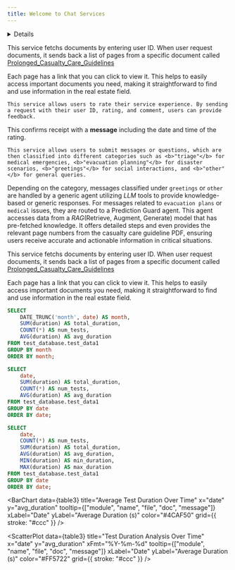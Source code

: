 ```yaml
---
title: Welcome to Chat Services
---
```


<Details title='Intro '>
  A service that facilitates uniform interaction for users with agents and LLMS across the real estate sector.

</Details>

<Accordion>
  <AccordionItem title="Content Service">

This service fetchs documents by entering user ID. When user request documents, it sends back a list of pages from a specific document called [Prolonged_Casualty_Care_Guidelines](/static/21-12_JTS_Prolonged_Casualty_Care_Guidelines.pdf)

Each page has a link that you can click to view it. This helps to easily access important documents you need, making it straightforward to find and use information in the real estate field.

  </AccordionItem>
  <AccordionItem title="Rating Service">

    This service allows users to rate their service experience. By sending a request with their user ID, rating, and comment, users can provide feedback.

This confirms receipt with a <b>message</b> including the date and time of the rating. 

  </AccordionItem>
  <AccordionItem title="Agent Interaction">

    This service allows users to submit messages or questions, which are then classified into different categories such as <b>"triage"</b> for medical emergencies, <b>"evacuation planning"</b> for disaster scenarios, <b>"greetings"</b> for social interactions, and <b>"other"</b> for general queries.

Depending on the category, messages classified under `greetings` or `other` are handled by a generic agent utilizing _LLM_ tools to provide knowledge-based or generic responses. For messages related to `evacuation plans` or `medical` issues, they are routed to a Prediction Guard agent. This agent accesses data from a _RAG_(Retrieve, Augment, Generate) model that has pre-fetched knowledge. It offers detailed steps and even provides the relevant page numbers from the casualty care guideline PDF, ensuring users receive accurate and actionable information in critical situations.

  </AccordionItem>

  <AccordionItem title="Holiday Booking Service">

This service fetchs documents by entering user ID. When user request documents, it sends back a list of pages from a specific document called [Prolonged_Casualty_Care_Guidelines](/static/21-12_JTS_Prolonged_Casualty_Care_Guidelines.pdf)

Each page has a link that you can click to view it. This helps to easily access important documents you need, making it straightforward to find and use information in the real estate field.

  </AccordionItem>
</Accordion>


<!-- Query to get total duration and number of tests per month -->
```sql table1
SELECT
    DATE_TRUNC('month', date) AS month,
    SUM(duration) AS total_duration,
    COUNT(*) AS num_tests,
    AVG(duration) AS avg_duration
FROM test_database.test_data1
GROUP BY month
ORDER BY month;
```

<!-- 
 Query to get total duration and number of tests per day -->
```sql table2
SELECT
    date,
    SUM(duration) AS total_duration,
    COUNT(*) AS num_tests,
    AVG(duration) AS avg_duration
FROM test_database.test_data1
GROUP BY date
ORDER BY date;
```

```sql table3
SELECT
    date,
    COUNT(*) AS num_tests,
    SUM(duration) AS total_duration,
    AVG(duration) AS avg_duration,
    MIN(duration) AS min_duration,
    MAX(duration) AS max_duration
FROM test_database.test_data1
GROUP BY date
ORDER BY date;
```

<DataTable 
data={table3}
/>

<BarChart
    data={table3}
    title="Average Test Duration Over Time"
    x="date"
    y="avg_duration"
    tooltip={["module", "name", "file", "doc", "message"]}
    xLabel="Date"
    yLabel="Average Duration (s)"
    color="#4CAF50"
    grid={{ stroke: "#ccc" }}
/>

<ScatterPlot
    data={table3}
    title="Test Duration Analysis Over Time"
    x="date"
    y="avg_duration"
    xFmt="%Y-%m-%d"
    tooltip={["module", "name", "file", "doc", "message"]}
    xLabel="Date"
    yLabel="Average Duration (s)"
    color="#FF5722"
    grid={{ stroke: "#ccc" }}
/>


<!-- -- Line chart to visualize the total duration of tests by month -->
<LineChart
    data={table1}
    x="month"
    y="total_duration"
    xLabel="Month"
    yLabel="Total Duration (seconds)"
    title="Total Duration of Tests by Month"
    tooltip="Total Duration"
/>

<!-- -- Bar chart to visualize the average duration of tests by month -->
<BarChart
    data={table1}
    x="month"
    y="avg_duration"
    xLabel="Month"
    yLabel="Average Duration (seconds)"
    title="Average Duration of Tests by Month"
    tooltip="Avg Duration"
/>